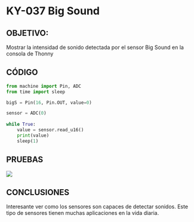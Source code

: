 # KY-037 Big Sound

## OBJETIVO:

Mostrar la intensidad de sonido detectada por el sensor Big Sound en la consola de Thonny

## CÓDIGO
```python
from machine import Pin, ADC
from time import sleep

bigS = Pin(16, Pin.OUT, value=0)

sensor = ADC(0)
        
while True:
    value = sensor.read_u16()
    print(value)
    sleep(1)        
```

## PRUEBAS

![](./Imagenes/bigSound.gif)

## CONCLUSIONES
Interesante ver como los sensores son capaces de detectar sonidos. Este tipo de sensores tienen muchas aplicaciones en la vida diaria.
